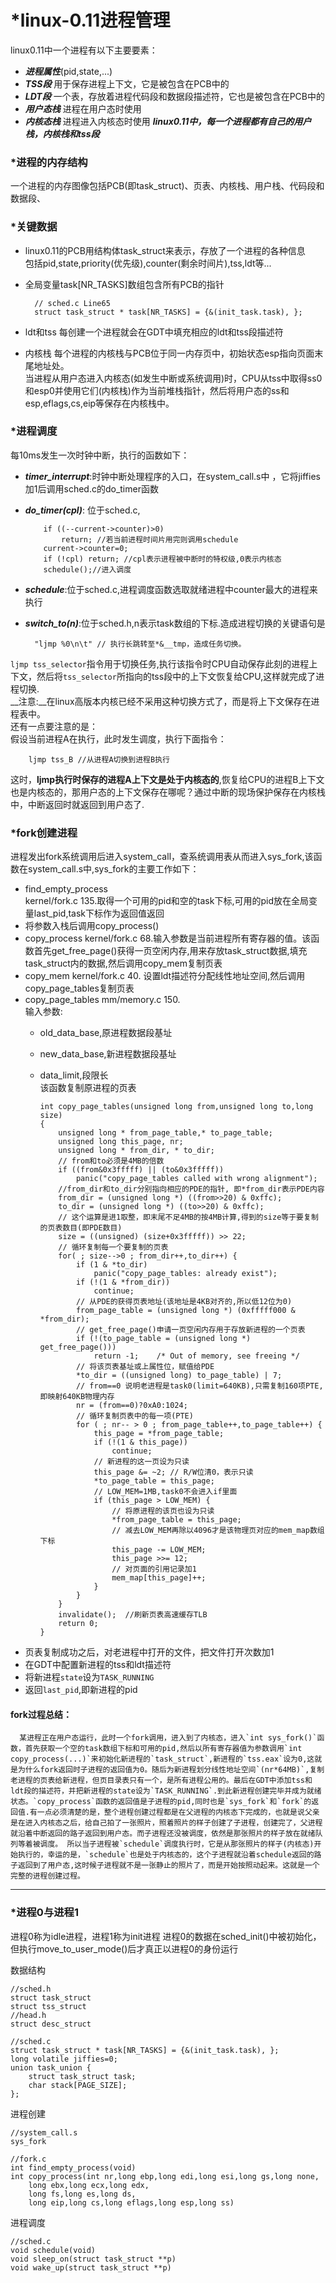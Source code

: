 # *linux-0.11进程管理
linux0.11中一个进程有以下主要要素：
* __*进程属性*__(pid,state,...)
* __*TSS段*__  用于保存进程上下文，它是被包含在PCB中的
* __*LDT段*__  一个表，存放着进程代码段和数据段描述符，它也是被包含在PCB中的
* __*用户态栈*__  进程在用户态时使用
* __*内核态栈*__  进程进入内核态时使用
__*linux0.11中，每一个进程都有自己的用户栈，内核栈和tss段*__

### *进程的内存结构
一个进程的内存图像包括PCB(即task_struct)、页表、内核栈、用户栈、代码段和数据段、

### *关键数据
* linux0.11的PCB用结构体task_struct来表示，存放了一个进程的各种信息  
包括pid,state,priority(优先级),counter(剩余时间片),tss,ldt等...
* 全局变量task[NR_TASKS]数组包含所有PCB的指针

        // sched.c Line65
        struct task_struct * task[NR_TASKS] = {&(init_task.task), };

* ldt和tss
每创建一个进程就会在GDT中填充相应的ldt和tss段描述符
* 内核栈
每个进程的内核栈与PCB位于同一内存页中，初始状态esp指向页面末尾地址处。  
当进程从用户态进入内核态(如发生中断或系统调用)时，CPU从tss中取得ss0和esp0并使用它们(内核栈)作为当前堆栈指针，然后将用户态的ss和esp,eflags,cs,eip等保存在内核栈中。

### *进程调度
每10ms发生一次时钟中断，执行的函数如下：
* __*timer_interrupt*__:时钟中断处理程序的入口，在system_call.s中 ，它将jiffies加1后调用sched.c的do_timer函数
* __*do_timer(cpl)*__:
  位于sched.c,
  
          if ((--current->counter)>0) 
              return; //若当前进程时间片用完则调用schedule
          current->counter=0;
          if (!cpl) return; //cpl表示进程被中断时的特权级,0表示内核态
          schedule();//进入调度    
* __*schedule*__:位于sched.c,进程调度函数选取就绪进程中counter最大的进程来执行
* __*switch_to(n)*__:位于sched.h,n表示task数组的下标.造成进程切换的关键语句是

        "ljmp %0\n\t" // 执行长跳转至*&__tmp，造成任务切换。
        
`ljmp tss_selector`指令用于切换任务,执行该指令时CPU自动保存此刻的进程上下文，然后将`tss_selector`所指向的tss段中的上下文恢复给CPU,这样就完成了进程切换.  
__注意:__在linux高版本内核已经不采用这种切换方式了，而是将上下文保存在进程表中。  
还有一点要注意的是：  
假设当前进程A在执行，此时发生调度，执行下面指令：

        ljmp tss_B //从进程A切换到进程B执行
这时，**ljmp执行时保存的进程A上下文是处于内核态的**,恢复给CPU的进程B上下文也是内核态的，那用户态的上下文保存在哪呢？通过中断的现场保护保存在内核栈中，中断返回时就返回到用户态了.

### *fork创建进程
  进程发出fork系统调用后进入system_call，查系统调用表从而进入sys_fork,该函数在system_call.s中,sys_fork的主要工作如下：
  * find_empty_process   
  kernel/fork.c 135.取得一个可用的pid和空的task下标,可用的pid放在全局变量last_pid,task下标作为返回值返回
  * 将参数入栈后调用copy_process()
  * copy_process
  kernel/fork.c 68.输入参数是当前进程所有寄存器的值。该函数首先get_free_page()获得一页空闲内存,用来存放task_struct数据,填充task_struct内的数据,然后调用copy_mem复制页表
  * copy_mem
  kernel/fork.c 40. 设置ldt描述符分配线性地址空间,然后调用copy_page_tables复制页表
  * copy_page_tables
  mm/memory.c 150.   
  输入参数:  
    * old_data_base,原进程数据段基址
    * new_data_base,新进程数据段基址
    * data_limit,段限长  
    该函数复制原进程的页表  
    
          int copy_page_tables(unsigned long from,unsigned long to,long size)
          {
              unsigned long * from_page_table,* to_page_table;
              unsigned long this_page, nr;
              unsigned long * from_dir, * to_dir;
              // from和to必须是4MB的倍数
              if ((from&0x3fffff) || (to&0x3fffff))
                  panic("copy_page_tables called with wrong alignment");
              //from_dir和to_dir分别指向相应的PDE的指针, 即*from_dir表示PDE内容
              from_dir = (unsigned long *) ((from>>20) & 0xffc);
              to_dir = (unsigned long *) ((to>>20) & 0xffc);
              // 这个运算是进1取整，即末尾不足4MB的按4MB计算,得到的size等于要复制的页表数目(即PDE数目)
              size = ((unsigned) (size+0x3fffff)) >> 22;
              // 循环复制每一个要复制的页表
              for( ; size-->0 ; from_dir++,to_dir++) {
                  if (1 & *to_dir)
                      panic("copy_page_tables: already exist");
                  if (!(1 & *from_dir))
                      continue;
                  // 从PDE的获得页表地址(该地址是4KB对齐的,所以低12位为0)
                  from_page_table = (unsigned long *) (0xfffff000 & *from_dir);
                  // get_free_page()申请一页空闲内存用于存放新进程的一个页表
                  if (!(to_page_table = (unsigned long *) get_free_page()))
                      return -1;	/* Out of memory, see freeing */
                  // 将该页表基址或上属性位，赋值给PDE
                  *to_dir = ((unsigned long) to_page_table) | 7;
                  // from==0 说明老进程是task0(limit=640KB),只需复制160项PTE,即映射640KB物理内存
                  nr = (from==0)?0xA0:1024;
                  // 循环复制页表中的每一项(PTE)
                  for ( ; nr-- > 0 ; from_page_table++,to_page_table++) {
                      this_page = *from_page_table;
                      if (!(1 & this_page))
                          continue;
                      // 新进程的这一页设为只读
                      this_page &= ~2; // R/W位清0，表示只读
                      *to_page_table = this_page;
                      // LOW_MEM=1MB,task0不会进入if里面
                      if (this_page > LOW_MEM) {
                          // 将原进程的该页也设为只读
                          *from_page_table = this_page;
                          // 减去LOW_MEM再除以4096才是该物理页对应的mem_map数组下标
                          this_page -= LOW_MEM;
                          this_page >>= 12;
                          // 对页面的引用记录加1
                          mem_map[this_page]++;
                      }
                  }
              }
              invalidate();  //刷新页表高速缓存TLB
              return 0;
          }
  * 页表复制成功之后，对老进程中打开的文件，把文件打开次数加1
  * 在GDT中配置新进程的tss和ldt描述符
  * 将新进程`state`设为`TASK_RUNNING`
  * 返回`last_pid`,即新进程的pid  
#### fork过程总结：

      某进程正在用户态运行，此时一个fork调用，进入到了内核态，进入`int sys_fork()`函数，首先获取一个空的task数组下标和可用的pid,然后以所有寄存器值为参数调用`int copy_process(...)`来初始化新进程的`task_struct`,新进程的`tss.eax`设为0,这就是为什么fork返回时子进程的返回值为0。随后为新进程划分线性地址空间`(nr*64MB)`,复制老进程的页表给新进程，但页目录表只有一个，是所有进程公用的。最后在GDT中添加tss和ldt段的描述符，并把新进程的state设为`TASK_RUNNING`.到此新进程创建完毕并成为就绪状态。`copy_process`函数的返回值是子进程的pid,同时也是`sys_fork`和`fork`的返回值.有一点必须清楚的是，整个进程创建过程都是在父进程的内核态下完成的，也就是说父亲是在进入内核态之后，给自己拍了一张照片，照着照片的样子创建了子进程，创建完了，父进程就沿着中断返回的路子返回到用户态。而子进程还没被调度，依然是那张照片的样子放在就绪队列等着被调度。 所以当子进程被`schedule`调度执行时，它是从那张照片的样子(内核态)开始执行的，幸运的是，`schedule`也是处于内核态的，这个子进程就沿着schedule返回的路子返回到了用户态,这时候子进程就不是一张静止的照片了，而是开始按照动起来。这就是一个完整的进程创建过程。
---
### *进程0与进程1
进程0称为idle进程，进程1称为init进程
进程0的数据在sched_init()中被初始化，但执行move_to_user_mode()后才真正以进程0的身份运行



数据结构

    //sched.h
    struct task_struct
    struct tss_struct
    //head.h
    struct desc_struct
    
    //sched.c
    struct task_struct * task[NR_TASKS] = {&(init_task.task), };
    long volatile jiffies=0;
    union task_union {
        struct task_struct task;
        char stack[PAGE_SIZE];
    };
进程创建
    
    //system_call.s
    sys_fork
    
    //fork.c
    int find_empty_process(void)
    int copy_process(int nr,long ebp,long edi,long esi,long gs,long none,
		long ebx,long ecx,long edx,
		long fs,long es,long ds,
		long eip,long cs,long eflags,long esp,long ss)
     
进程调度
    
    //sched.c
    void schedule(void)
    void sleep_on(struct task_struct **p)
    void wake_up(struct task_struct **p)
    